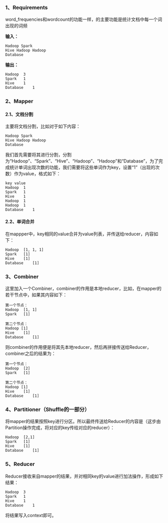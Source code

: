 ### 1、Requirements
word_frequencies和wordcount的功能一样，的主要功能是统计文档中每一个词出现的词频

**输入：**
```
Hadoop Spark
Hive Hadoop Hadoop
Database
```
**输出：**
```
Hadoop  3
Spark   1
Hive    1
Database    1
```

### 2、Mapper

#### 2.1、文档分割
主要将文档分割，比如对于如下内容：
```
Hadoop Spark
Hive Hadoop Hadoop
Database
```

我们首先需要将其进行分割，分割为“Hadoop”、“Spark”、“Hive”、“Hadoop”、“Hadoop”和“Database”，为了完成统计单词出现次数的功能，我们需要将这些单词作为key，设置“1”（出现的次数）作为value，格式如下：
```
key value
Hadoop  1
Spark   1
Hive    1
Hadoop  1
Hadoop  1
Database    1
```

#### 2.2、单词合并
在mappper中，key相同的value合并为value列表，并传送给reducer，内容如下：
```
Hadoop  [1, 1, 1]
Spark   [1]
Hive    [1]
Database    [1]
```

### 3、Combiner
这里加入一个Combiner，combiner的作用是本地reducer，比如，在mapper的若干节点中，如果其内容如下：
```
第一个节点：
Hadoop  [1, 1]
Spark   [1]

第二个节点：
Hadoop [1]
Hive    [1]
Database    [1]
```
则combiner的作用便是将其先本地reducer，然后再拼接传送给Reducer，combiner之后的结果为：
```
第一个节点：
Hadoop  [2]
Spark   [1]

第二个节点：
Hadoop [1]
Hive    [1]
Database    [1]
```

### 4、Partitioner（Shuffle的一部分）
将mapper的结果按照key进行分区。所以最终传送给Reducer的内容是（这步由Partition操作完成，将对应的key传给对应的reducer）：
```
Hadoop  [2,1]
Spark   [1]
Hive    [1]
Database    [1]
```
### 5、Reducer
Reducer接收来自mapper的结果，并对相同key的value进行加法操作，形成如下结果：
```
Hadoop  3
Spark   1
Hive    1
Database    1
```
将结果写入context即可。



